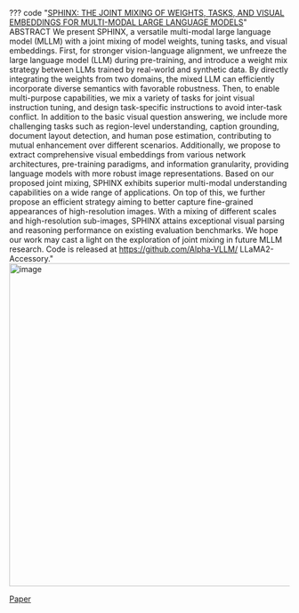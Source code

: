 ??? code "[SPHINX: THE JOINT MIXING OF WEIGHTS, TASKS, AND VISUAL EMBEDDINGS FOR MULTI-MODAL LARGE LANGUAGE MODELS](https://github.com/Alpha-VLLM/LLaMA2-Accessory)"
  ABSTRACT
    We present SPHINX, a versatile multi-modal large language model (MLLM)
    with a joint mixing of model weights, tuning tasks, and visual embeddings. First,
    for stronger vision-language alignment, we unfreeze the large language model
    (LLM) during pre-training, and introduce a weight mix strategy between LLMs
    trained by real-world and synthetic data. By directly integrating the weights from
    two domains, the mixed LLM can efficiently incorporate diverse semantics with
    favorable robustness. Then, to enable multi-purpose capabilities, we mix a variety
    of tasks for joint visual instruction tuning, and design task-specific instructions
    to avoid inter-task conflict. In addition to the basic visual question answering,
    we include more challenging tasks such as region-level understanding, caption
    grounding, document layout detection, and human pose estimation, contributing
    to mutual enhancement over different scenarios. Additionally, we propose to
    extract comprehensive visual embeddings from various network architectures,
    pre-training paradigms, and information granularity, providing language models
    with more robust image representations. Based on our proposed joint mixing,
    SPHINX exhibits superior multi-modal understanding capabilities on a wide range
    of applications. On top of this, we further propose an efficient strategy aiming to
    better capture fine-grained appearances of high-resolution images. With a mixing
    of different scales and high-resolution sub-images, SPHINX attains exceptional
    visual parsing and reasoning performance on existing evaluation benchmarks.
    We hope our work may cast a light on the exploration of joint mixing in future
    MLLM research. Code is released at https://github.com/Alpha-VLLM/
    LLaMA2-Accessory."
  <img width="581" alt="image" src="https://github.com/ianderrington/genai/assets/76016868/94a699fb-bdff-4366-919e-fe3811d80d46">

  [Paper](https://arxiv.org/pdf/2311.07575.pdf)
